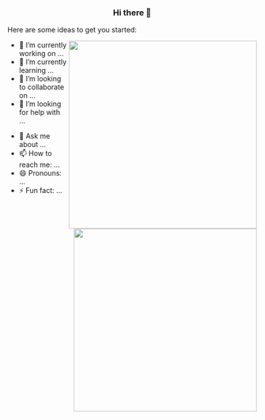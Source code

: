 <center><h3>Hi there 👋</h3></center>


Here are some ideas to get you started:

[<img align="right" width=380 src="https://github-readme-stats.vercel.app/api?username=ZephyrusZhang"></img>](https://metrics.lecoq.io/ouuan#gh-light-mode-only)

- 🔭 I’m currently working on ...
- 🌱 I’m currently learning ...
- 👯 I’m looking to collaborate on ...
- 🤔 I’m looking for help with ...

[<img align="right" width=370 src="https://github-readme-stats.vercel.app/api/top-langs?username=ZephyrusZhang&show_icons=true&locale=en&layout=compact"></img>](https://metrics.lecoq.io/ouuan#gh-light-mode-only)

- 💬 Ask me about ...
- 📫 How to reach me: ...
- 😄 Pronouns: ...
- ⚡ Fun fact: ...



